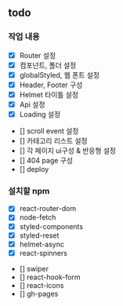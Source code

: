 ## todo

### 작업 내용

- [x] Router 설정
- [x] 컴포넌트, 폴더 설정
- [x] globalStyled, 웹 폰트 설정
- [x] Header, Footer 구성
- [x] Helmet 타이틀 설정
- [x] Api 설정
- [x] Loading 설정
- [] scroll event 설정
- [] 카테고리 리스트 설정
- [] 각 페이지 ui구성 & 반응형 설정
- [] 404 page 구성
- [] deploy

### 설치할 npm

- [x] react-router-dom
- [x] node-fetch
- [x] styled-components
- [x] styled-reset
- [x] helmet-async
- [x] react-spinners
- [] swiper
- [] react-hook-form
- [] react-icons
- [] gh-pages
